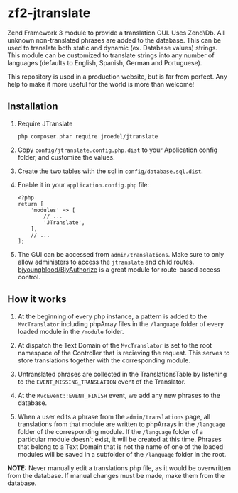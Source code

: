 # zf2-jtranslate

Zend Framework 3 module to provide a translation GUI. Uses Zend\Db. All unknown non-translated phrases are added to the database. This can be used to translate both static and dynamic (ex. Database values) strings. This module can be customized to translate strings into any number of languages (defaults to English, Spanish, German and Portuguese).

This repository is used in a production website, but is far from perfect. Any help to make it more useful for the world is more than welcome!

## Installation

1. Require JTranslate
    ```
    php composer.phar require jroedel/jtranslate
    ```
    
2. Copy `config/jtranslate.config.php.dist` to your Application config folder, and customize the values.

3. Create the two tables with the sql in `config/database.sql.dist`.

4. Enable it in your `application.config.php` file: 
    ```
    <?php
    return [
        'modules' => [
            // ...
            'JTranslate',
        ],
        // ...
    ];
    ```

5. The GUI can be accessed from `admin/translations`. Make sure to only allow administers to access the `jtranslate` and child routes. [bjyoungblood/BjyAuthorize](https://github.com/bjyoungblood/BjyAuthorize) is a great module for route-based access control.

## How it works

1. At the beginning of every php instance, a pattern is added to the `MvcTranslator` including phpArray files in the `/language` folder of every loaded module in the `/module` folder.

2. At dispatch the Text Domain of the `MvcTranslator` is set to the root namespace of the Controller that is recieving the request. This serves to store translations together with the corresponding module.

3. Untranslated phrases are collected in the TranslationsTable by listening to the `EVENT_MISSING_TRANSLATION` event of the Translator. 

4. At the `MvcEvent::EVENT_FINISH` event, we add any new phrases to the database.

5. When a user edits a phrase from the `admin/translations` page, all translations from that module are written to phpArrays in the `/language` folder of the corresponding module. If the `/language` folder of a particular module doesn't exist, it will be created at this time. Phrases that belong to a Text Domain that is not the name of one of the loaded modules will be saved in a subfolder of the `/language` folder in the root.

**NOTE:** Never manually edit a translations php file, as it would be overwritten from the database. If manual changes must be made, make them from the database.
